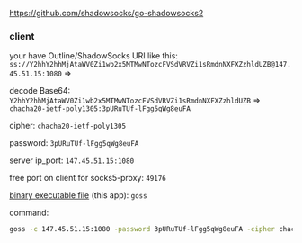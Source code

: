 https://github.com/shadowsocks/go-shadowsocks2
### client

your have Outline/ShadowSocks URI like this:
`ss://Y2hhY2hhMjAtaWV0Zi1wb2x5MTMwNTozcFVSdVRVZi1sRmdnNXFXZzhldUZB@147.45.51.15:1080` =>

decode Base64: `Y2hhY2hhMjAtaWV0Zi1wb2x5MTMwNTozcFVSdVRVZi1sRmdnNXFXZzhldUZB` => `chacha20-ietf-poly1305:3pURuTUf-lFgg5qWg8euFA`

cipher: `chacha20-ietf-poly1305`

password: `3pURuTUf-lFgg5qWg8euFA`

server ip_port: `147.45.51.15:1080`

free port on client for socks5-proxy: `49176`

[binary executable file](https://github.com/prolapser/goss/releases) (this app): `goss`

command:
```sh
goss -c 147.45.51.15:1080 -password 3pURuTUf-lFgg5qWg8euFA -cipher chacha20-ietf-poly1305 -socks :49176 -u -verbose
```
